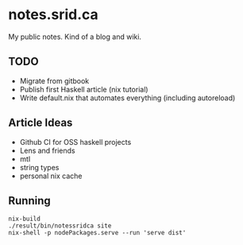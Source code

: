 # notes.srid.ca

My public notes. Kind of a blog and wiki.

## TODO

- Migrate from gitbook
- Publish first Haskell article (nix tutorial)
- Write default.nix that automates everything (including autoreload)

## Article Ideas

- Github CI for OSS haskell projects
- Lens and friends
- mtl
- string types
- personal nix cache

## Running

```
nix-build
./result/bin/notessridca site
nix-shell -p nodePackages.serve --run 'serve dist'
```
